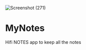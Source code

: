 ![Screenshot (271)](https://user-images.githubusercontent.com/72735830/120270946-0484ec80-c2c8-11eb-9e51-5ba9a98a04bc.png)
# MyNotes
Hifi NOTES  app to keep all the notes


